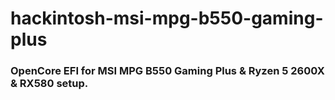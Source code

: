 # hackintosh-msi-mpg-b550-gaming-plus
 <h3>OpenCore EFI for MSI MPG B550 Gaming Plus & Ryzen 5 2600X & RX580 setup.<h3/>
